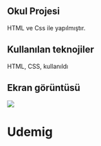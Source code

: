 <h2>Okul Projesi</h2>

HTML ve Css ile  yapılmıştır.

<h2>Kullanılan teknojiler</h2>

HTML, CSS, kullanıldı

<h2>Ekran görüntüsü</h2>

![](aaa.gif)


# Udemig
